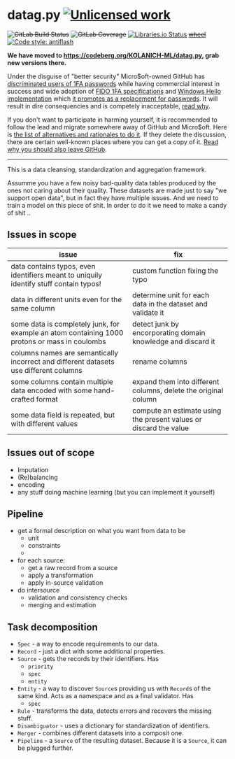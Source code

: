 datag.py [![Unlicensed work](https://raw.githubusercontent.com/unlicense/unlicense.org/master/static/favicon.png)](https://unlicense.org/)
===============
~~![GitLab Build Status](https://gitlab.com/KOLANICH/datag.py/badges/master/pipeline.svg)~~
~~![GitLab Coverage](https://gitlab.com/KOLANICH/datag.py/badges/master/coverage.svg)~~
[![Libraries.io Status](https://img.shields.io/librariesio/github/KOLANICH/datag.py.svg)](https://libraries.io/github/KOLANICH/datag.py)
~~[wheel](https://gitlab.com/KOLANICH/datag.py/-/jobs/artifacts/master/raw/wheels/datag-CI-py3-none-any.whl?job=build)~~
[![Code style: antiflash](https://img.shields.io/badge/code%20style-antiflash-FFF.svg)](https://codeberg.org/KOLANICH-tools/antiflash.py)

**We have moved to https://codeberg.org/KOLANICH-ML/datag.py, grab new versions there.**

Under the disguise of "better security" Micro$oft-owned GitHub has [discriminated users of 1FA passwords](https://github.blog/2023-03-09-raising-the-bar-for-software-security-github-2fa-begins-march-13/) while having commercial interest in success and wide adoption of [FIDO 1FA specifications](https://fidoalliance.org/specifications/download/) and [Windows Hello implementation](https://support.microsoft.com/en-us/windows/passkeys-in-windows-301c8944-5ea2-452b-9886-97e4d2ef4422) which [it promotes as a replacement for passwords](https://github.blog/2023-07-12-introducing-passwordless-authentication-on-github-com/). It will result in dire consequencies and is competely inacceptable, [read why](https://codeberg.org/KOLANICH/Fuck-GuanTEEnomo).

If you don't want to participate in harming yourself, it is recommended to follow the lead and migrate somewhere away of GitHub and Micro$oft. Here is [the list of alternatives and rationales to do it](https://github.com/orgs/community/discussions/49869). If they delete the discussion, there are certain well-known places where you can get a copy of it. [Read why you should also leave GitHub](https://codeberg.org/KOLANICH/Fuck-GuanTEEnomo).

---

This is a data cleansing, standardization and aggregation framework.

Assumme you have a few noisy bad-quality data tables produced by the ones not caring about their quality. These datasets are made just to say "we support open data", but in fact they have multiple issues.
And we need to train a model on this piece of shit. In order to do it we need to make a candy of shit ..

Issues in scope
---------------

|                               issue                                                           |                      fix                                          |
| --------------------------------------------------------------------------------------------- | ----------------------------------------------------------------- |
| data contains typos, even identifiers meant to uniquily identify stuff contain typos!         | custom function fixing the typo                                   |
| data in different units even for the same column                                              | determine unit for each data in the dataset and validate it       |
| some data is completely junk, for example an atom containing 1000 protons or mass in coulombs | detect junk by encorporating domain knowledge and discard it      |
| columns names are semantically incorrect and different datasets use different columns         | rename columns                                                    |
| some columns contain multiple data encoded with some hand-crafted format                      | expand them into different columns, delete the original column    |
| some data field is repeated, but with different values                                        | compute an estimate using the present values or discard the value |


Issues out of scope
-------------------
* Imputation
* (Re)balancing
* encoding
* any stuff doing machine learning (but you can implement it yourself)


Pipeline
--------
* get a formal description on what you want from data to be
  * unit
  * constraints
  * 
* for each source:
  * get a raw record from a source
  * apply a transformation
  * apply in-source validation
* do intersource
  * validation and consistency checks
  * merging and estimation


Task decomposition
------------------
* `Spec` - a way to encode requirements to our data.
* `Record` - just a dict with some additional properties.
* `Source` - gets the records by their identifiers. Has
	* `priority`
	* `spec`
	* `entity`
* `Entity` - a way to discover `Source`s providing us with `Record`s of the same kind. Acts as a namespace and as a final validator. Has
	* `spec`
* `Rule` - transforms the data, detects errors and recovers the missing stuff.
* `Disambiguator` - uses a dictionary for standardization of identifiers.
* `Merger` - combines different datasets into a composit one.
* `Pipeline` - a `Source` of the resulting dataset. Because it is a `Source`, it can be plugged further.
